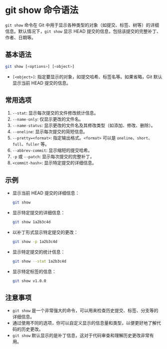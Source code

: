 # git show 命令语法

`git show` 命令在 Git 中用于显示各种类型的对象（如提交、标签、树等）的详细信息。默认情况下，`git show` 显示 HEAD 提交的信息，包括该提交的完整补丁、作者、日期等。

## 基本语法

```bash
git show [<options>] [<object>]
```

- `[<object>]`: 指定要显示的对象，如提交哈希、标签名等。如果省略，Git 默认显示当前 HEAD 提交的信息。

## 常用选项

1. `--stat`: 显示每次提交的文件修改统计信息。
2. `--name-only`: 仅显示更改的文件名。
3. `--name-status`: 显示更改的文件名及其修改类型（如添加、修改、删除）。
4. `--oneline`: 显示每次提交的简短信息。
5. `--pretty=<format>`: 指定输出格式。`<format>` 可以是 `oneline`、`short`、`full`、`fuller` 等。
6. `--abbrev-commit`: 显示缩短的提交哈希。
7. `-p` 或 `--patch`: 显示每次提交的完整补丁。
8. `<commit-hash>`: 显示特定提交的详细信息。

## 示例

- 显示当前 HEAD 提交的详细信息：

  ```bash
  git show
  ```

- 显示特定提交的详细信息：

  ```bash
  git show 1a2b3c4d
  ```

- 以补丁形式显示特定提交的更改：

  ```bash
  git show -p 1a2b3c4d
  ```

- 显示特定提交的统计信息：

  ```bash
  git show --stat 1a2b3c4d
  ```

- 显示特定标签的信息：

  ```bash
  git show v1.0.0
  ```

## 注意事项

- `git show` 是一个非常强大的命令，可以用来检查历史提交、标签、分支等的详细信息。
- 通过使用不同的选项，你可以自定义显示的信息量和类型，以便更好地了解代码的历史更改。
- `git show` 默认显示的是补丁信息，这对于代码审查和理解历史更改非常有用。
